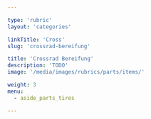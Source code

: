 ```yaml
---

type: 'rubric'
layout: 'categories'

linkTitle: 'Cross'
slug: 'crossrad-bereifung'

title: 'Crossrad Bereifung'
description: 'TODO'
image: '/media/images/rubrics/parts/items/'

weight: 3
menu:
  - aside_parts_tires  

---
```

